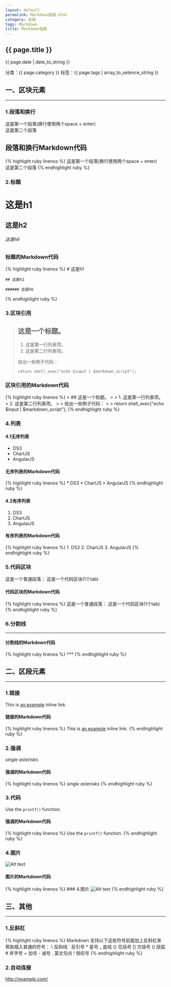 ```yaml
---
layout: default
permalink: Markdown指南.html
category: 前端
tags: Markdown
title: Markdown指南
---
```


<h2>{{ page.title }}</h2>
<p>{{ page.date | date_to_string }} </p>
<p>分类：{{ page.category }} 标签：{{ page.tags | array_to_setence_string }}</p>

## 一、区块元素
***

### 1.段落和换行
这是第一个段落(换行使用两个space + enter)  
这是第二个段落

## 段落和换行Markdown代码
{% highlight ruby linenos %}
	这是第一个段落(换行使用两个space + enter)  
	这是第二个段落
{% endhighlight ruby %}

### 2.标题

# 这是h1 

## 这是h2 

###### 这是h6

### 标题的Markdown代码
{% highlight ruby linenos %}
	# 这是h1 

	## 这是h2 

	###### 这是h6
{% endhighlight ruby %}

### 3.区块引用
> ## 这是一个标题。
> 
> 1.   这是第一行列表项。
> 2.   这是第二行列表项。
> 
> 给出一些例子代码：
> 
>     return shell_exec("echo $input | $markdown_script");

### 区块引用的Markdown代码
{% highlight ruby linenos %}
	> ## 这是一个标题。
	> 
	> 1.   这是第一行列表项。
	> 2.   这是第二行列表项。
	> 
	> 给出一些例子代码：
	> 
	>     return shell_exec("echo $input | $markdown_script");
{% endhighlight ruby %}

### 4.列表

#### 4.1无序列表
* DS3
* ChartJS
* AngularJS

#### 无序列表的Markdown代码
{% highlight ruby linenos %}
	* DS3
	* ChartJS
	* AngularJS
{% endhighlight ruby %}

#### 4.2有序列表
1. DS3
2. ChartJS
3. AngularJS

#### 有序列表的Markdown代码
{% highlight ruby linenos %}
	1. DS3
	2. ChartJS
	3. AngularJS
{% endhighlight ruby %}

### 5.代码区块
这是一个普通段落：
	这是一个代码区块(1个tab)

#### 代码区块的Markdown代码
{% highlight ruby linenos %}
	这是一个普通段落：
		这是一个代码区块(1个tab)
{% endhighlight ruby %}

### 6.分割线
***

#### 分割线的Markdown代码
{% highlight ruby linenos %}
	***
{% endhighlight ruby %}

## 二、区段元素
***

### 1.链接
This is [an example](http://example.com/ "Title") inline link.

#### 链接的Markdown代码
{% highlight ruby linenos %}
	This is [an example](http://example.com/ "Title") inline link.
{% endhighlight ruby %}

### 2.强调
*single asterisks*

#### 强调的Markdown代码
{% highlight ruby linenos %}
	*single asterisks*
{% endhighlight ruby %}

### 3.代码
Use the `printf()` function.

#### 强调的Markdown代码
{% highlight ruby linenos %}
	Use the `printf()` function.
{% endhighlight ruby %}

### 4.图片
![Alt text](/path/to/img.jpg "Optional title")

#### 图片的Markdown代码
{% highlight ruby linenos %}
	### 4.图片
	![Alt text](/path/to/img.jpg "Optional title")
{% endhighlight ruby %}

## 三、其他
***

### 1.反斜杠
{% highlight ruby linenos %}
	Markdown 支持以下这些符号前面加上反斜杠来帮助插入普通的符号：
	\   反斜线
	`   反引号
	*   星号
	_   底线
	{}  花括号
	[]  方括号
	()  括弧
	#   井字号
	+   加号
	-   减号
	.   英文句点
	!   惊叹号
{% endhighlight ruby %}

### 2.自动连接
<http://example.com/>


